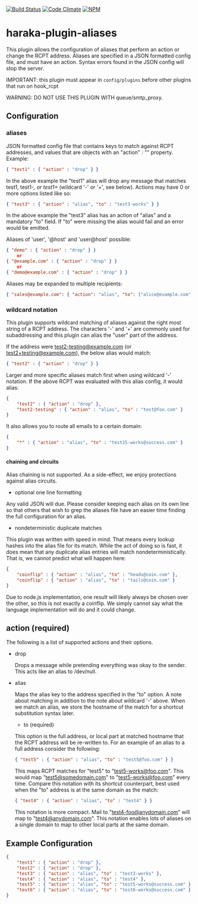 [![Build Status][ci-img]][ci-url]
[![Code Climate][clim-img]][clim-url]
[![NPM][npm-img]][npm-url]

# haraka-plugin-aliases

This plugin allows the configuration of aliases that perform an action or
change the RCPT address. Aliases are specified in a JSON formatted config file,
and must have an action. Syntax errors found in the JSON config will stop the server.

IMPORTANT: this plugin must appear in `config/plugins` before other plugins
that run on hook_rcpt

WARNING: DO NOT USE THIS PLUGIN WITH queue/smtp\_proxy.

## Configuration

### aliases

JSON formatted config file that contains keys to match against RCPT addresses, and values that are objects with an "action" : "<action>" property. Example:

```json
{ "test1" : { "action" : "drop" } }
```

In the above example the "test1" alias will drop any message that matches test1, test1-*, or test1+* (wildcard '-' or '+', see below).  Actions may have 0 or more options listed like so:

```json
{ "test3" : { "action" : "alias", "to" : "test3-works" } }
```

In the above example the "test3" alias has an action of "alias" and a mandatory "to" field. If "to" were missing the alias would fail and an error would be emitted.

Aliases of 'user', '@host' and 'user@host' possible:

```json
{ "demo" : { "action" : "drop" } }
    or
{ "@example.com" : { "action" : "drop" } }
    or
{ "demo@example.com" : { "action" : "drop" } }
```

Aliases may be expanded to multiple recipients:

```json
{ "sales@example.com": { "action": "alias", "to": ["alice@example.com", "bob@example.com"] } }
```

### wildcard notation

This plugin supports wildcard matching of aliases against the right most string of a RCPT address.  The characters '-' and '+' are commonly used for subaddressing and this plugin can alias the "user" part of the address.

If the address were test2-testing@example.com (or test2+testing@example.com), the below alias would match:

```json
{ "test2" : { "action" : "drop" } }
```

Larger and more specific aliases match first when using wildcard '-' notation.  If the above RCPT was evaluated with this alias config, it would alias:

```json
{
    "test2" : { "action" : "drop" },
    "test2-testing" : { "action" : "alias", "to" : "test@foo.com" }
}
```

It also allows you to route all emails to a certain domain:

```json
{
    "*" : { "action" : "alias", "to" : "test15-works@success.com" }
}
```

#### chaining and circuits

Alias chaining is not supported. As a side-effect, we enjoy protections against alias circuits.

* optional one line formatting

Any valid JSON will due. Please consider keeping each alias on its own line so that others that wish to grep the aliases file have an easier time finding the full configuration for an alias.

* nondeterministic duplicate matches

This plugin was written with speed in mind.  That means every lookup hashes into the alias file for its match.  While the act of doing so is fast, it does mean that any duplicate alias entries will match nondeterministically.  That is, we cannot predict what will happen here:

```json
{
    "coinflip" : { "action" : "alias", "to" : "heads@coin.com" },
    "coinflip" : { "action" : "alias", "to" : "tails@coin.com" }
}
```

Due to node.js implementation, one result will likely always be chosen over the other, so this is not exactly a coinflip.  We simply cannot say what the language implementation will do and it could change.

## action (required)

The following is a list of supported actions and their options.

* drop

    Drops a message while pretending everything was okay to the sender. This acts like an alias to /dev/null.

* alias

    Maps the alias key to the address specified in the "to" option.  A note about matching in addition to the note about wildcard '-' above.  When we match an alias, we store the hostname of the match for a shortcut substitution syntax later.

    * to (required)

    This option is the full address, or local part at matched hostname that the RCPT address will be re-written to.  For an example of an alias to a full address consider the following:

    ```json
    { "test5" : { "action" : "alias", "to" : "test5@foo.com" } }
    ```

    This maps RCPT matches for "test5" to "test5-works@foo.com". This would map "test5@somedomain.com" to "test5-works@foo.com" every time. Compare this notation with its shortcut counterpart, best used when the "to" address is at the same domain as the match:

    ```json
    { "test4" : { "action" : "alias", "to" : "test4" } }
    ```

    This notation is more compact. Mail to "test4-foo@anydomain.com" will map to "test4@anydomain.com". This notation enables lots of aliases on a single domain to map to other local parts at the same domain.

## Example Configuration

```json
{
    "test1" : { "action" : "drop" },
    "test2" : { "action" : "drop" },
    "test3" : { "action" : "alias", "to" : "test3-works" },
    "test4" : { "action" : "alias", "to" : "test4" },
    "test5" : { "action" : "alias", "to" : "test5-works@success.com" },
    "test6" : { "action" : "alias", "to" : "test6-works@success.com" }
}
```

<!-- leave these buried at the bottom of the document -->
[ci-img]: https://travis-ci.org/haraka/haraka-plugin-aliases.svg
[ci-url]: https://travis-ci.org/haraka/haraka-plugin-aliases
[cov-img]: https://codecov.io/github/haraka/haraka-plugin-aliases/coverage.svg
[cov-url]: https://codecov.io/github/haraka/haraka-plugin-aliases
[clim-img]: https://codeclimate.com/github/haraka/haraka-plugin-aliases/badges/gpa.svg
[clim-url]: https://codeclimate.com/github/haraka/haraka-plugin-aliases
[npm-img]: https://nodei.co/npm/haraka-plugin-aliases.png
[npm-url]: https://www.npmjs.com/package/haraka-plugin-aliases
